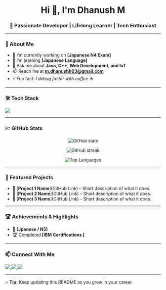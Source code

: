 <h1 align="center">Hi 👋, I'm Dhanush M</h1>
<h3 align="center">🚀 Passionate Developer | Lifelong Learner | Tech Enthusiast</h3>

---

### 🌟 About Me
- 🎯 I’m currently working on **[Japanese  N4 Exam]**
- 🌱 I’m learning **[Japanese Language]**
- 💬 Ask me about **Java, C++, Web Development, and IoT**
- 📫 Reach me at **m.dhanushh03@gmail.com**
- ⚡ Fun fact: *I debug faster with coffee ☕*

---

### 🛠️ Tech Stack
<p align="left">
  <img src="https://skillicons.dev/icons?i=java,python,php,html,css,mysql,github" />
</p>

---

### 📈 GitHub Stats
<p align="center">
  <img src="https://github-readme-stats.vercel.app/api?username=DHANUSH05M&show_icons=true&theme=tokyonight" alt="GitHub stats" />
</p>
<p align="center">
  <img src="https://github-readme-streak-stats.herokuapp.com/?user=DHANUSH05M&theme=tokyonight" alt="GitHub streak" />
</p>
<p align="center">
  <img src="https://github-readme-stats.vercel.app/api/top-langs/?username=DHANUSH05M&layout=compact&theme=tokyonight" alt="Top Languages" />
</p>

---

### 📌 Featured Projects
- 🔹 [**Project 1 Name**](GitHub Link) – Short description of what it does.
- 🔹 [**Project 2 Name**](GitHub Link) – Short description of what it does.
- 🔹 [**Project 3 Name**](GitHub Link) – Short description of what it does.

---

### 🏆 Achievements & Highlights
- 🥇 **[Jpanese / N5]**
- 🏆 Completed **[IBM Certifications ]**

---

### 📫 Connect With Me
<p align="left">
  <a href="https://linkedin.com/in/yourlinkedin" target="_blank">
    <img src="https://skillicons.dev/icons?i=linkedin" />
  </a>
  <a href="mailto:m.dhanushh03@gmail.com">
    <img src="https://skillicons.dev/icons?i=gmail" />
  </a>
  <a href="https://github.com/DHANUSH05M" target="_blank">
    <img src="https://skillicons.dev/icons?i=github" />
  </a>
</p>

---

⭐ **Tip:** Keep updating this README as you grow in your career.

